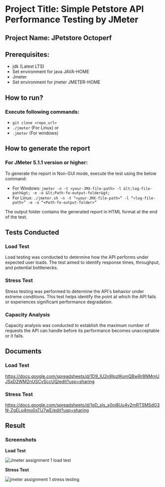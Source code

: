 # Project Title: Simple Petstore API Performance Testing by JMeter
## Project Name: JPetstore Octoperf

## Prerequisites:

- jdk (Latest LTS)
- Set environment for java JAVA-HOME
- Jmeter
- Set environment for jmeter JMETER-HOME

## How to run?

### Execute following commands:

- `git clone <repo_url>`
- `./jmeter` (For Linux) or
- `.jmeter` (For windows)
  
## How to generate the report
  
### For JMeter 5.1.1 version or higher:
To generate the report in Non-GUI mode, execute the test using the below command:
- For Windows: `jmeter -n -t <your-JMX-file-path> -l &lt;log-file-path&gt; -e -o &lt;Path-fo-output-folder&gt;`
- For Linux: `./jmeter.sh -n -t “<your-JMX-file-path>” -l “<log-file-path>” -e -o “<Path-fo-output-folder>”`
  
The output folder contains the generated report in HTML format at the end of the test.

## Tests Conducted
### Load Test
Load testing was conducted to determine how the API performs under expected user loads. The test aimed to identify response times, throughput, and potential bottlenecks.

### Stress Test
Stress testing was performed to determine the API's behavior under extreme conditions. This test helps identify the point at which the API fails or experiences significant performance degradation.

### Capacity Analysis
Capacity analysis was conducted to establish the maximum number of requests the API can handle before its performance becomes unacceptable or it fails.

## Documents
### Load Test
https://docs.google.com/spreadsheets/d/1D9_IU2n9IpzlKomQBwRrBNMmUJSxD2WM2nUSCvSccUQ/edit?usp=sharing

### Stress Test
https://docs.google.com/spreadsheets/d/1gD_sIs_x0oi8Uu4v2mRTSMSdG3N-ZgELo4mo0sTU7wE/edit?usp=sharing

## Result
### Screenshots
**Load Test**

![Jmeter assignment 1 load test](https://github.com/Monira07/random-user-api-performance-test/assets/115618518/4c92c369-b37c-43b1-8965-35420d69c5c5)


**Stress Test**

![jmeter assignment 1 stress testing](https://github.com/Monira07/random-user-api-performance-test/assets/115618518/bc558c55-10a6-4671-8d94-e3a770190dd8)
